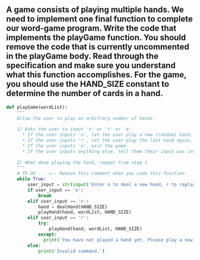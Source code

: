## A game consists of playing multiple hands. We need to implement one final function to complete our word-game program. Write the code that implements the playGame function. You should remove the code that is currently uncommented in the playGame body. Read through the specification and make sure you understand what this function accomplishes. For the game, you should use the HAND_SIZE constant to determine the number of cards in a hand.

```py
def playGame(wordList):
    """
    Allow the user to play an arbitrary number of hands.
 
    1) Asks the user to input 'n' or 'r' or 'e'.
      * If the user inputs 'n', let the user play a new (random) hand.
      * If the user inputs 'r', let the user play the last hand again.
      * If the user inputs 'e', exit the game.
      * If the user inputs anything else, tell them their input was invalid.
 
    2) When done playing the hand, repeat from step 1
    """
    # TO DO ... <-- Remove this comment when you code this function
    while True:
        user_input = str(input('Enter n to deal a new hand, r to replay the last hand, or e to end game: '))
        if user_input == 'e':
            break
        elif user_input == 'n':
            hand = dealHand(HAND_SIZE)
            playHand(hand, wordList, HAND_SIZE)
        elif user_input == 'r':
            try:
                playHand(hand, wordList, HAND_SIZE)
            except:
              print('You have not played a hand yet. Please play a new hand first!')                           
        else:
            print('Invalid command.')
```